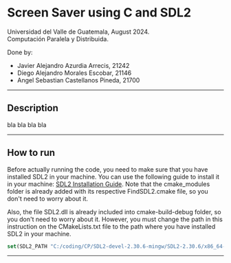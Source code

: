 # Screen Saver using C and SDL2

Universidad del Valle de Guatemala, August 2024. <br>
Computación Paralela y Distribuida. <br>

Done by: <br>
- Javier Alejandro Azurdia Arrecis, 21242 <br>
- Diego Alejandro Morales Escobar, 21146 <br>
- Angel Sebastian Castellanos Pineda, 21700 <br>

---
## Description
bla bla bla bla

---
## How to run

Before actually running the code, you need to make sure that you have installed SDL2 in your machine. 
You can use the following guide to install it in your machine: [SDL2 Installation Guide](https://www.youtube.com/watch?v=N5CZLSVU0DA). Note that the cmake_modules folder is already added with its respective FindSDL2.cmake file, so you don't need to worry about it.

Also, the file SDL2.dll is already included into cmake-build-debug folder, so you don't need to worry about it. However, you must change the path in this instruction on the CMakeLists.txt file to the path where you have installed SDL2 in your machine.

```cmake
set(SDL2_PATH "C:/coding/CP/SDL2-devel-2.30.6-mingw/SDL2-2.30.6/x86_64-w64-mingw32")
```

---

